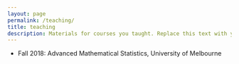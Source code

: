 ```yaml
---
layout: page
permalink: /teaching/
title: teaching
description: Materials for courses you taught. Replace this text with your description.
---
```


* Fall 2018: Advanced Mathematical Statistics, University of Melbourne
